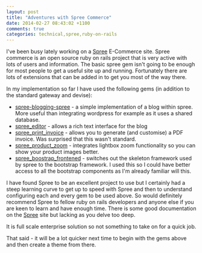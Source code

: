 ```yaml
---
layout: post
title: "Adventures with Spree Commerce"
date: 2014-02-27 08:43:02 +1100
comments: true
categories: technical,spree,ruby-on-rails
---
```


I've been busy lately working on a [Spree](http://spreecommerce.com/) E-Commerce site. Spree commerce is an open source ruby on rails project that is very active with lots of users and information. The basic spree gem isn't going to be enough for most people to get a useful site up and running. Fortunately there are lots of extensions that can be added in to get you most of the way there.


In my implementation so far I have used the following gems (in addition to the standard gateway and devise):

* [spree-blogging-spree](https://github.com/stefansenk/spree-blogging-spree) - a simple implementation of a blog within spree. More useful than integrating wordpress for example as it uses a shared database.
* [spree_editor](https://github.com/spree/spree_editor) - allows a rich text interface for the blog
* [spree_print_invoice](https://github.com/spree/spree_print_invoice) - allows you to generate (and customise) a PDF invoice. Was surprised that this wasn't standard.
* [spree_product_zoom](https://github.com/spree/spree_product_zoom) - integrates lightbox zoom functionality so you can show your product images better.
* [spree_boostrap_frontened](https://github.com/200Creative/spree_bootstrap_frontend) - switches out the skeleton framework used by spree to the bootstrap framework. I used this so I could have better access to all the bootstrap components as I'm already familiar will this.

I have found Spree to be an excellent project to use but I certainly had a steep learning curve to get up to speed with Spree and then to understand configuring each and every gem to be used above. So would definitely recommend Spree to fellow ruby on rails developers and anyone else if you are keen to learn and have enough time. There is some good documentation on the [Spree](http://guides.spreecommerce.com/) site but lacking as you delve too deep.

It is full scale enterprise solution so not something to take on for a quick job.

That said - it will be a lot quicker next time to begin with the gems above and then create a theme from there.


